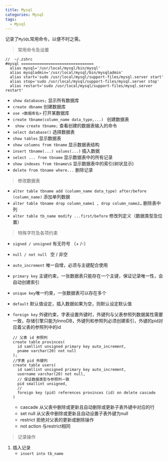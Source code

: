 ```yaml
---
title: Mysql
categories: Mysql
tags: 
  - Mysql
---
```


记录了`MySQL`常用命令，以便不时之需。
<!-- more -->

> 常用命令及设置

```shell
//  ~/.zshrc
#mysql ================================
  alias mysql='/usr/local/mysql/bin/mysql' 
  alias mysqladmin='/usr/local/mysql/bin/mysqladmin'
  alias start='sudo /usr/local/mysql/support-files/mysql.server start'
  alias stop='sudo /usr/local/mysql/support-files/mysql.server stop'
  alias restart='sudo /usr/local/mysql/support-files/mysql.server restart'
```


- `show databases;` 显示所有数据库
- `create dbname` 创建数据库
- `use <数据库名>` 打开某数据库
- `create tbname(column_name data_type,...) ` 创建数据表
- ` show create tbname;` 查看创建的数据表输入的命令
- `select database()` 选择数据表
- `show tables` 显示数据表
- `show columns from tbname` 显示数据表结构
- `insert tbname(...) values(...)` 插入数据
- `select ... from tbname` 显示数据表中的所有记录
- `show indexes from tbname\G` 显示数据表中的索引(树状显示)
- `delete from tbname where...` 删除记录


> 修改数据表

- `alter table tbname add (column_name data_type) after/before (column_name)` 添加单列数据
- `alter table tbname drop column_name1 , drop column_name2…` 删除表中列
- `alter table tb_name modify ...first/before` 修改列定义（数据类型及位置）



> 特殊字符及各项约束

- `signed / unsigned` 有无符号 （+ /-）

- `null / not null ` 空 / 非空 

- `auto_increment` 唯一自增，必须与主键配合使用

- `primary key` 主键约束，一张数据表只能存在一个主键，保证记录唯一性，会自动创建索引

- `unique key`唯一约束，一张数据表可以存在多个

- `default` 默认值设定，插入数据如果为空，则默认设定默认值

- `foreign key` 外键约束，字表设置外键时，外键列与父表参照列数据属性需要一致，存储引擎只能为InnoDB，外键列和参照列必须创建索引，外键的pid对应着父表的参照列中的id

  ```mysql
  // 父表 id 参照列
  create table provinces(
  	id samllint unsigned primary key auto_increment,
  	pname varchar(20) not null
  );
  //字表 pid 外键列
  create table users(
  	id samllint unsigned primary key auto_increment,
  	username varchar(20) not null,
  	// 保证数据类型与参照列一致
  	pid smallint unsigned,
  	//
  	foreign key (pid) references provinces (id) on delete cascade
  )
  ```

  - cascade 从父表中删除或更新且自动删除或更新子表外键中对应的行
  - set null 从父表中删除或更新且自动设置子表外键为null
  - restrict 拒绝对父表的更新或删除操作
  - not action 与restrict相同

> 记录操作

1. 插入记录
   - `insert into tb_name `